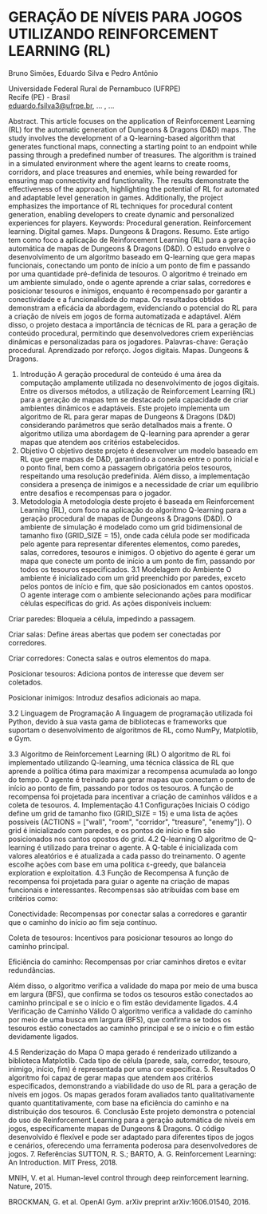 # GERAÇÃO DE NÍVEIS PARA JOGOS UTILIZANDO REINFORCEMENT LEARNING (RL)
Bruno Simões, Eduardo Silva e Pedro Antônio

Universidade Federal Rural de Pernambuco (UFRPE)<br>
Recife (PE) - Brasil<br>
eduardo.fsilva3@ufrpe.br, … , … 

Abstract. This article focuses on the application of Reinforcement Learning (RL) for the automatic generation of Dungeons & Dragons (D&D) maps. The study involves the development of a Q-learning-based algorithm that generates functional maps, connecting a starting point to an endpoint while passing through a predefined number of treasures. The algorithm is trained in a simulated environment where the agent learns to create rooms, corridors, and place treasures and enemies, while being rewarded for ensuring map connectivity and functionality. The results demonstrate the effectiveness of the approach, highlighting the potential of RL for automated and adaptable level generation in games. Additionally, the project emphasizes the importance of RL techniques for procedural content generation, enabling developers to create dynamic and personalized experiences for players.
Keywords: Procedural generation. Reinforcement learning. Digital games. Maps. Dungeons & Dragons.
Resumo. Este artigo tem como foco a aplicação de Reinforcement Learning (RL) para a geração automática de mapas de Dungeons & Dragons (D&D). O estudo envolve o desenvolvimento de um algoritmo baseado em Q-learning que gera mapas funcionais, conectando um ponto de início a um ponto de fim e passando por uma quantidade pré-definida de tesouros. O algoritmo é treinado em um ambiente simulado, onde o agente aprende a criar salas, corredores e posicionar tesouros e inimigos, enquanto é recompensado por garantir a conectividade e a funcionalidade do mapa. Os resultados obtidos demonstram a eficácia da abordagem, evidenciando o potencial do RL para a criação de níveis em jogos de forma automatizada e adaptável. Além disso, o projeto destaca a importância de técnicas de RL para a geração de conteúdo procedural, permitindo que desenvolvedores criem experiências dinâmicas e personalizadas para os jogadores.
Palavras-chave: Geração procedural. Aprendizado por reforço. Jogos digitais. Mapas. Dungeons & Dragons.

1. Introdução
A geração procedural de conteúdo é uma área da computação amplamente utilizada no desenvolvimento de jogos digitais. Entre os diversos métodos, a utilização de Reinforcement Learning (RL) para a geração de mapas tem se destacado pela capacidade de criar ambientes dinâmicos e adaptáveis. Este projeto implementa um algoritmo de RL para gerar mapas de Dungeons & Dragons (D&D) considerando parâmetros que serão detalhados mais a frente. O algoritmo utiliza uma abordagem de Q-learning para aprender a gerar mapas que atendem aos critérios estabelecidos.
2. Objetivo
O objetivo deste projeto é desenvolver um modelo baseado em RL que gere mapas de D&D, garantindo a conexão entre o ponto inicial e o ponto final, bem como a passagem obrigatória pelos tesouros, respeitando uma resolução predefinida. Além disso, a implementação considera a presença de inimigos e a necessidade de criar um equilíbrio entre desafios e recompensas para o jogador.
3. Metodologia
A metodologia deste projeto é baseada em Reinforcement Learning (RL), com foco na aplicação do algoritmo Q-learning para a geração procedural de mapas de Dungeons & Dragons (D&D). O ambiente de simulação é modelado como um grid bidimensional de tamanho fixo (GRID_SIZE = 15), onde cada célula pode ser modificada pelo agente para representar diferentes elementos, como paredes, salas, corredores, tesouros e inimigos. O objetivo do agente é gerar um mapa que conecte um ponto de início a um ponto de fim, passando por todos os tesouros especificados.
3.1 Modelagem do Ambiente
O ambiente é inicializado com um grid preenchido por paredes, exceto pelos pontos de início e fim, que são posicionados em cantos opostos. O agente interage com o ambiente selecionando ações para modificar células específicas do grid. As ações disponíveis incluem:

Criar paredes: Bloqueia a célula, impedindo a passagem.

Criar salas: Define áreas abertas que podem ser conectadas por corredores.

Criar corredores: Conecta salas e outros elementos do mapa.

Posicionar tesouros: Adiciona pontos de interesse que devem ser coletados.

Posicionar inimigos: Introduz desafios adicionais ao mapa.

3.2 Linguagem de Programação
A linguagem de programação utilizada foi Python, devido à sua vasta gama de bibliotecas e frameworks que suportam o desenvolvimento de algoritmos de RL, como NumPy, Matplotlib, e Gym.

3.3 Algoritmo de Reinforcement Learning (RL)
O algoritmo de RL foi implementado utilizando Q-learning, uma técnica clássica de RL que aprende a política ótima para maximizar a recompensa acumulada ao longo do tempo. O agente é treinado para gerar mapas que conectam o ponto de início ao ponto de fim, passando por todos os tesouros. A função de recompensa foi projetada para incentivar a criação de caminhos válidos e a coleta de tesouros.
4. Implementação
4.1 Configurações Iniciais
O código define um grid de tamanho fixo (GRID_SIZE = 15) e uma lista de ações possíveis (ACTIONS = ["wall", "room", "corridor", "treasure", "enemy"]). O grid é inicializado com paredes, e os pontos de início e fim são posicionados nos cantos opostos do grid.
4.2 Q-learning
O algoritmo de Q-learning é utilizado para treinar o agente. A Q-table é inicializada com valores aleatórios e é atualizada a cada passo do treinamento. O agente escolhe ações com base em uma política ε-greedy, que balanceia exploration e exploitation.
4.3 Função de Recompensa
A função de recompensa foi projetada para guiar o agente na criação de mapas funcionais e interessantes. Recompensas são atribuídas com base em critérios como:

Conectividade: Recompensas por conectar salas a corredores e garantir que o caminho do início ao fim seja contínuo.

Coleta de tesouros: Incentivos para posicionar tesouros ao longo do caminho principal.

Eficiência do caminho: Recompensas por criar caminhos diretos e evitar redundâncias.

Além disso, o algoritmo verifica a validade do mapa por meio de uma busca em largura (BFS), que confirma se todos os tesouros estão conectados ao caminho principal e se o início e o fim estão devidamente ligados.
4.4 Verificação de Caminho Válido
O algoritmo verifica a validade do caminho por meio de uma busca em largura (BFS), que confirma se todos os tesouros estão conectados ao caminho principal e se o início e o fim estão devidamente ligados.

4.5 Renderização do Mapa
O mapa gerado é renderizado utilizando a biblioteca Matplotlib. Cada tipo de célula (parede, sala, corredor, tesouro, inimigo, início, fim) é representada por uma cor específica.
5. Resultados
O algoritmo foi capaz de gerar mapas que atendem aos critérios especificados, demonstrando a viabilidade do uso de RL para a geração de níveis em jogos. Os mapas gerados foram avaliados tanto qualitativamente quanto quantitativamente, com base na eficiência do caminho e na distribuição dos tesouros.
6. Conclusão
Este projeto demonstra o potencial do uso de Reinforcement Learning para a geração automática de níveis em jogos, especificamente mapas de Dungeons & Dragons. O código desenvolvido é flexível e pode ser adaptado para diferentes tipos de jogos e cenários, oferecendo uma ferramenta poderosa para desenvolvedores de jogos.
7. Referências
SUTTON, R. S.; BARTO, A. G. Reinforcement Learning: An Introduction. MIT Press, 2018.

MNIH, V. et al. Human-level control through deep reinforcement learning. Nature, 2015.

BROCKMAN, G. et al. OpenAI Gym. arXiv preprint arXiv:1606.01540, 2016.

